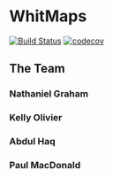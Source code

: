 # WhitMaps

[![Build Status](https://travis-ci.org/ngraham20/whitmaps.svg?branch=develop)](https://travis-ci.org/ngraham20/whitmaps)
[![codecov](https://codecov.io/gh/ngraham20/whitmaps/branch/develop/graph/badge.svg)](https://codecov.io/gh/ngraham20/whitmaps)

## The Team

### Nathaniel Graham
### Kelly Olivier
### Abdul Haq
### Paul MacDonald